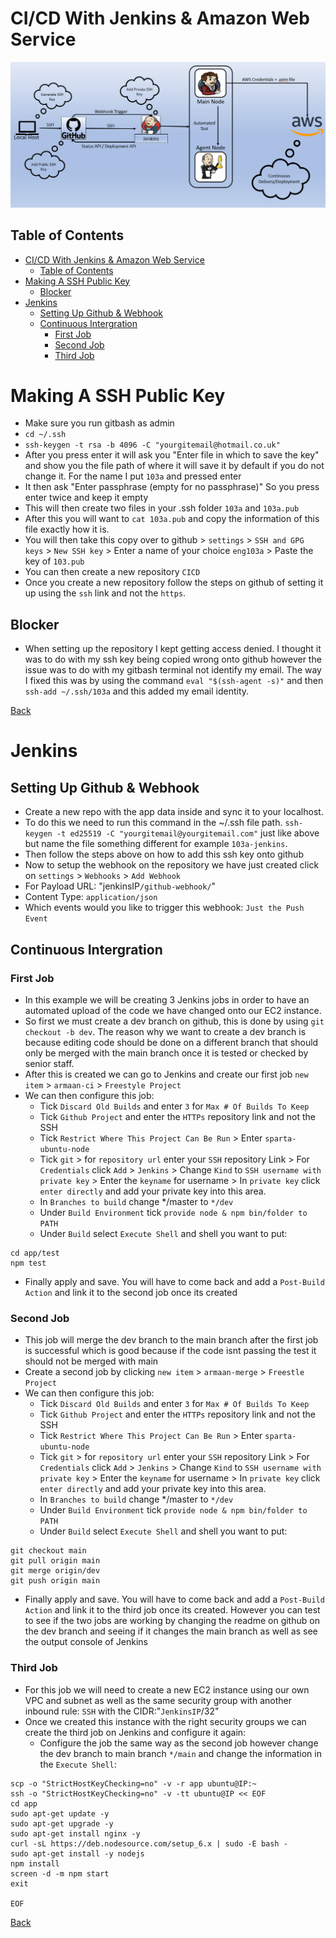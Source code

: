 # CI/CD With Jenkins & Amazon Web Service

![Jenkins](Jenkins.PNG)

## Table of Contents
- [CI/CD With Jenkins & Amazon Web Service](#cicd-with-jenkins--amazon-web-service)
  - [Table of Contents](#table-of-contents)
- [Making A SSH Public Key](#making-a-ssh-public-key)
  - [Blocker](#blocker)
- [Jenkins](#jenkins)
  - [Setting Up Github & Webhook](#setting-up-github--webhook)
  - [Continuous Intergration](#continuous-intergration)
    - [First Job](#first-job)
    - [Second Job](#second-job)
    - [Third Job](#third-job)

# Making A SSH Public Key
- Make sure you run gitbash as admin
- `cd ~/.ssh`
- `ssh-keygen -t rsa -b 4096 -C "yourgitemail@hotmail.co.uk"`
- After you press enter it will ask you "Enter file in which to save the key" and show you the file path of where it will save it by default if you do not change it. For the name I put `103a` and pressed enter
- It then ask "Enter passphrase (empty for no passphrase)" So you press enter twice and keep it empty
- This will then create two files in your .ssh folder `103a` and `103a.pub`
- After this you will want to `cat 103a.pub` and copy the information of this file exactly how it is.
- You will then take this copy over to github > `settings` >  `SSH and GPG keys` > `New SSH key` >  Enter a name of your choice `eng103a` > Paste the key of `103.pub`
- You can then create a new repository `CICD`
- Once you create a new repository follow the steps on github of setting it up using the `ssh` link and not the `https`.

## Blocker
- When setting up the repository I kept getting access denied. I thought it was to do with my ssh key being copied wrong onto github however the issue was to do with my gitbash terminal not identify my email. The way I fixed this was by using the command `eval "$(ssh-agent -s)"` and then `ssh-add ~/.ssh/103a` and this added my email identity.  

[Back](#table-of-contents)

# Jenkins
## Setting Up Github & Webhook
- Create a new repo with the app data inside and sync it to your localhost.
- To do this we need to run this command in the ~/.ssh file path. `ssh-keygen -t ed25519 -C "yourgitemail@yourgitemail.com"` just like above but name the file something different for example `103a-jenkins`.
- Then follow the steps above on how to add this ssh key onto github
- Now to setup the webhook on the repository we have just created click on `settings` > `Webhooks` > `Add Webhook`
- For Payload URL: "jenkinsIP`/github-webhook/`"
- Content Type: `application/json`
- Which events would you like to trigger this webhook: `Just the Push Event`

## Continuous Intergration 
### First Job
- In this example we will be creating 3 Jenkins jobs in order to have an automated upload of the code we have changed onto our EC2 instance.
- So first we must create a dev branch on github, this is done by using `git checkout -b dev`. The reason why we want to create a dev branch is because editing code should be done on a different branch that should only be merged with the main branch once it is tested or checked by senior staff.
- After this is created we can go to Jenkins and create our first job `new item` > `armaan-ci` > `Freestyle Project`
- We can then configure this job:
  - Tick `Discard Old Builds` and enter `3` for `Max # Of Builds To Keep`
  - Tick `Github Project` and enter the `HTTPs` repository link and not the SSH
  - Tick `Restrict Where This Project Can Be Run` > Enter `sparta-ubuntu-node`
  - Tick `git` > for `repository url` enter your `SSH` repository Link > For `Credentials` click `Add` > `Jenkins` > Change `Kind` to `SSH username with private key` > Enter the `keyname` for username > In `private key` click `enter directly` and add your private key into this area.
  - In `Branches to build` change */master to `*/dev`
  - Under `Build Environment` tick `provide node & npm bin/folder to PATH`
  - Under `Build` select `Execute Shell` and shell you want to put:
```
cd app/test
npm test 
```
- Finally apply and save. You will have to come back and add a `Post-Build Action` and link it to the second job once its created

### Second Job
- This job will merge the dev branch to the main branch after the first job is successful which is good because if the code isnt passing the test it should not be merged with main
- Create a second job by clicking `new item` > `armaan-merge` > `Freestle Project`
- We can then configure this job:
  - Tick `Discard Old Builds` and enter `3` for `Max # Of Builds To Keep`
  - Tick `Github Project` and enter the `HTTPs` repository link and not the SSH
  - Tick `Restrict Where This Project Can Be Run` > Enter `sparta-ubuntu-node`
  - Tick `git` > for `repository url` enter your `SSH` repository Link > For `Credentials` click `Add` > `Jenkins` > Change `Kind` to `SSH username with private key` > Enter the `keyname` for username > In `private key` click `enter directly` and add your private key into this area.
  - In `Branches to build` change */master to `*/dev`
  - Under `Build Environment` tick `provide node & npm bin/folder to PATH`
  - Under `Build` select `Execute Shell` and shell you want to put:
```
git checkout main
git pull origin main
git merge origin/dev
git push origin main
```
- Finally apply and save. You will have to come back and add a `Post-Build Action` and link it to the third job once its created. However you can test to see if the two jobs are working by changing the readme on github on the dev branch and seeing if it changes the main branch as well as see the output console of Jenkins

### Third Job
- For this job we will need to create a new EC2 instance using our own VPC and subnet as well as the same security group with another inbound rule: `SSH` with the CIDR:"`JenkinsIP`/32"
- Once we created this instance with the right security groups we can create the third job on Jenkins and configure it again:
  - Configure the job the same way as the second job however change the dev branch to main branch `*/main` and change the information in the `Execute Shell`:
```
scp -o "StrictHostKeyChecking=no" -v -r app ubuntu@IP:~ 
ssh -o "StrictHostKeyChecking=no" -v -tt ubuntu@IP << EOF
cd app 
sudo apt-get update -y
sudo apt-get upgrade -y
sudo apt-get install nginx -y
curl -sL https://deb.nodesource.com/setup_6.x | sudo -E bash -
sudo apt-get install -y nodejs
npm install
screen -d -m npm start
exit

EOF
```

[Back](#table-of-contents)